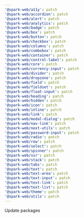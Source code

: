 ```yaml
---
'@spark-web/a11y': patch
'@spark-web/accordion': patch
'@spark-web/alert': patch
'@spark-web/analytics': patch
'@spark-web/badge': patch
'@spark-web/box': patch
'@spark-web/button': patch
'@spark-web/checkbox': patch
'@spark-web/columns': patch
'@spark-web/combobox': patch
'@spark-web/container': patch
'@spark-web/control-label': patch
'@spark-web/core': patch
'@spark-web/currency-input': patch
'@spark-web/divider': patch
'@spark-web/dropzone': patch
'@spark-web/field': patch
'@spark-web/fieldset': patch
'@spark-web/float-input': patch
'@spark-web/heading': patch
'@spark-web/hidden': patch
'@spark-web/icon': patch
'@spark-web/inline': patch
'@spark-web/link': patch
'@spark-web/modal-dialog': patch
'@spark-web/nav-link': patch
'@spark-web/next-utils': patch
'@spark-web/password-input': patch
'@spark-web/radio': patch
'@spark-web/row': patch
'@spark-web/select': patch
'@spark-web/spinner': patch
'@spark-web/ssr': patch
'@spark-web/stack': patch
'@spark-web/tabs': patch
'@spark-web/text': patch
'@spark-web/text-area': patch
'@spark-web/text-input': patch
'@spark-web/text-link': patch
'@spark-web/text-list': patch
'@spark-web/theme': patch
'@spark-web/utils': patch
---
```


Update packages
